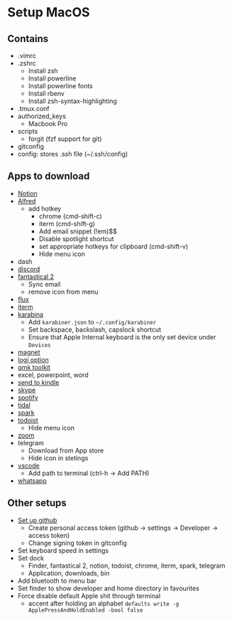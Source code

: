 # Setup MacOS

## Contains

- .vimrc
- .zshrc
  - Install zsh
  - Install powerline
  - Install powerline fonts
  - Install rbenv
  - Install zsh-syntax-highlighting
- .tmux.conf
- authorized_keys
  - Macbook Pro
- scripts
  - forgit (fzf support for git)
- gitconfig
- config: stores .ssh file (~/.ssh/config)

## Apps to download

- [Notion](https://www.notion.so/desktop)
- [Alfred](https://www.alfredapp.com/help/v3/)
  - add hotkey
    - chrome (cmd-shift-c)
    - iterm (cmd-shift-g)
    - Add email snippet (!em)$$
    - Disable spotlight shortcut
    - set appropriate hotkeys for clipboard (cmd-shift-v)
    - Hide menu icon
- dash
- [discord](https://discord.com/api/download?platform=osx)
- [fantastical 2](https://flexibits.com/fantastical/download)
  - Sync email
  - remove icon from menu
- [flux](https://justgetflux.com/)
- [iterm](https://iterm2.com/downloads.html)
- [karabina](https://karabiner-elements.pqrs.org/)
  - Add `karabiner.json` to `~/.config/karabiner`
  - Set backspace, backslash, capslock shortcut
  - Ensure that Apple Internal keyboard is the only set device under `Devices`
- [magnet](https://apps.apple.com/us/app/magnet/id441258766?mt=12)
- [logi option](https://www.logitech.com/en-sg/product/options)
- [qmk toolkit](https://github.com/qmk/qmk_toolbox/releases)
- excel, powerpoint, word
- [send to kindle](https://www.amazon.com/gp/sendtokindle/mac)
- [skype](https://www.skype.com/en/get-skype/)
- [spotify](https://www.spotify.com/us/download/mac/)
- [tidal](https://offer.tidal.com/download?lang=en)
- [spark](https://sparkmailapp.com/download)
- [todoist](https://todoist.com/downloads/mac)
  - Hide menu icon
- [zoom](https://apps.apple.com/us/app/id546505307)
- telegram
  - Download from App store
  - Hide icon in stetings
- [vscode](https://code.visualstudio.com/download)
  - Add path to terminal (ctrl-h -> Add PATH)
- [whatsapp](https://www.whatsapp.com/download/?lang=en)

## Other setups

- [Set up github](https://docs.github.com/en/free-pro-team@latest/github/authenticating-to-github/generating-a-new-gpg-key)
  - Create personal access token (github -> settings -> Developer -> access token)
  - Change signing token in gitconfig
- Set keyboard speed in settings
- Set dock
  - Finder, fantastical 2, notion, todoist, chrome, iterm, spark, telegram
  - Application, downloads, bin
- Add bluetooth to menu bar
- Set finder to show developer and home directory in favourites
- Force disable default Apple shit through terminal
  - accent after holding an alphabet `defaults write -g ApplePressAndHoldEnabled -bool false`

